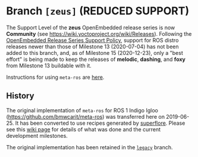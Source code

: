 # Branch `[zeus]` (REDUCED SUPPORT)

The Support Level of the **zeus** OpenEmbedded release series is now
**Community** (see https://wiki.yoctoproject.org/wiki/Releases). Following the
[OpenEmbedded Release Series Support Policy](https://github.com/ros/meta-ros/wiki/Policies#openembedded-release-series-support),
support for ROS distro releases newer than those of Milestone 13 (2020-07-04)
has not been added to this branch, and, as of Milestone 15 (2020-12-23), only a
"best effort" is being made to keep the releases of **melodic**, **dashing**,
and **foxy** from Milestone 13 buildable with it.

Instructions for using `meta-ros` are
[here](https://github.com/ros/meta-ros/wiki/OpenEmbedded-Build-Instructions).


## History

The original implementation of `meta-ros` for ROS 1 Indigo Igloo
(<https://github.com/bmwcarit/meta-ros>) was transferred here on 2019-06-25. It
has been converted to use recipes generated by
[superflore](https://github.com/ros-infrastructure/superflore/). Please see this
[wiki page](https://github.com/ros/meta-ros/wiki/Superflore-OE-Recipe-Generation-Scheme)
for details of what was done and the current development milestones.

The original implementation has been retained in the
[`legacy`](https://github.com/ros/meta-ros/tree/legacy) branch.
